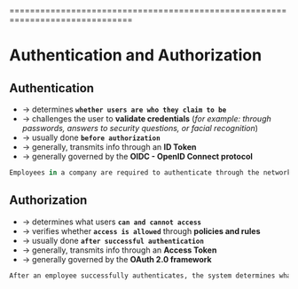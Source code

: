 ==============================================================================

# Authentication and Authorization

## Authentication
* -> determines **`whether users are who they claim to be`**
* -> challenges the user to **validate credentials** (_for example: through passwords, answers to security questions, or facial recognition_)
* -> usually done **`before authorization`**
* -> generally, transmits info through an **ID Token**
* -> generally governed by the **OIDC - OpenID Connect protocol**

```r - Example:
Employees in a company are required to authenticate through the network before accessing their company email
```

## Authorization
* -> determines what users **`can and cannot access`**
* -> verifies whether **`access is allowed`** through **policies and rules**
* -> usually done **`after successful authentication`**
* -> generally, transmits info through an **Access Token**
* -> generally governed by the **OAuth 2.0 framework**

```r - Example
After an employee successfully authenticates, the system determines what information the employees are allowed to access
```
